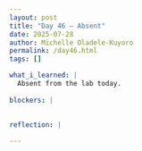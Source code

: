 ```yaml
---
layout: post
title: "Day 46 – Absent"
date: 2025-07-28
author: Michelle Oladele-Kuyoro
permalink: /day46.html
tags: []

what_i_learned: |
  Absent from the lab today.
  
blockers: |
   

reflection: |
  
---
```

